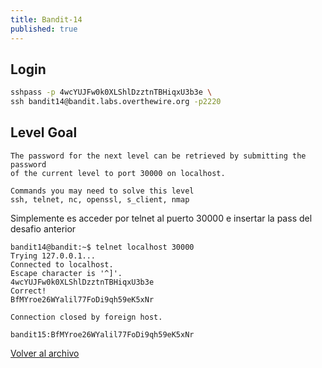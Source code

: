 ```yaml
---
title: Bandit-14
published: true
---
```


## [](#header-1)Login

```bash
sshpass -p 4wcYUJFw0k0XLShlDzztnTBHiqxU3b3e \
ssh bandit14@bandit.labs.overthewire.org -p2220
```

## [](#header-1)Level Goal

```
The password for the next level can be retrieved by submitting the password
of the current level to port 30000 on localhost.

Commands you may need to solve this level
ssh, telnet, nc, openssl, s_client, nmap
```

Simplemente es acceder por telnet al puerto 30000 e insertar la pass
del desafio anterior

```
bandit14@bandit:~$ telnet localhost 30000
Trying 127.0.0.1...
Connected to localhost.
Escape character is '^]'.
4wcYUJFw0k0XLShlDzztnTBHiqxU3b3e
Correct!
BfMYroe26WYalil77FoDi9qh59eK5xNr

Connection closed by foreign host.
```

```
bandit15:BfMYroe26WYalil77FoDi9qh59eK5xNr
```

[Volver al archivo](archive)
